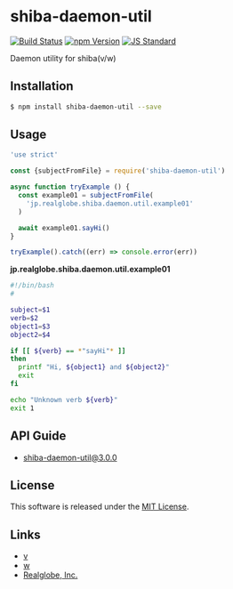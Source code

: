 shiba-daemon-util
==========

<!---
This file is generated by ape-tmpl. Do not update manually.
--->

<!-- Badge Start -->
<a name="badges"></a>

[![Build Status][bd_travis_shield_url]][bd_travis_url]
[![npm Version][bd_npm_shield_url]][bd_npm_url]
[![JS Standard][bd_standard_shield_url]][bd_standard_url]

[bd_repo_url]: https://github.com/realglobe-Inc/shiba-daemon-util
[bd_travis_url]: http://travis-ci.org/realglobe-Inc/shiba-daemon-util
[bd_travis_shield_url]: http://img.shields.io/travis/realglobe-Inc/shiba-daemon-util.svg?style=flat
[bd_travis_com_url]: http://travis-ci.com/realglobe-Inc/shiba-daemon-util
[bd_travis_com_shield_url]: https://api.travis-ci.com/realglobe-Inc/shiba-daemon-util.svg?token=
[bd_license_url]: https://github.com/realglobe-Inc/shiba-daemon-util/blob/master/LICENSE
[bd_codeclimate_url]: http://codeclimate.com/github/realglobe-Inc/shiba-daemon-util
[bd_codeclimate_shield_url]: http://img.shields.io/codeclimate/github/realglobe-Inc/shiba-daemon-util.svg?style=flat
[bd_codeclimate_coverage_shield_url]: http://img.shields.io/codeclimate/coverage/github/realglobe-Inc/shiba-daemon-util.svg?style=flat
[bd_gemnasium_url]: https://gemnasium.com/realglobe-Inc/shiba-daemon-util
[bd_gemnasium_shield_url]: https://gemnasium.com/realglobe-Inc/shiba-daemon-util.svg
[bd_npm_url]: http://www.npmjs.org/package/shiba-daemon-util
[bd_npm_shield_url]: http://img.shields.io/npm/v/shiba-daemon-util.svg?style=flat
[bd_standard_url]: http://standardjs.com/
[bd_standard_shield_url]: https://img.shields.io/badge/code%20style-standard-brightgreen.svg

<!-- Badge End -->


<!-- Description Start -->
<a name="description"></a>

Daemon utility for shiba(v/w)

<!-- Description End -->


<!-- Overview Start -->
<a name="overview"></a>



<!-- Overview End -->


<!-- Sections Start -->
<a name="sections"></a>

<!-- Section from "doc/guides/01.Installation.md.hbs" Start -->

<a name="section-doc-guides-01-installation-md"></a>

Installation
-----

```bash
$ npm install shiba-daemon-util --save
```


<!-- Section from "doc/guides/01.Installation.md.hbs" End -->

<!-- Section from "doc/guides/02.Usage.md.hbs" Start -->

<a name="section-doc-guides-02-usage-md"></a>

Usage
---------

```javascript
'use strict'

const {subjectFromFile} = require('shiba-daemon-util')

async function tryExample () {
  const example01 = subjectFromFile(
    'jp.realglobe.shiba.daemon.util.example01'
  )

  await example01.sayHi()
}

tryExample().catch((err) => console.error(err))

```


**jp.realglobe.shiba.daemon.util.example01**
```bash
#!/bin/bash
#

subject=$1
verb=$2
object1=$3
object2=$4

if [[ ${verb} == *"sayHi"* ]]
then
  printf "Hi, ${object1} and ${object2}"
  exit
fi

echo "Unknown verb ${verb}"
exit 1
```

<!-- Section from "doc/guides/02.Usage.md.hbs" End -->

<!-- Section from "doc/guides/10.API Guide.md.hbs" Start -->

<a name="section-doc-guides-10-a-p-i-guide-md"></a>

API Guide
-----

+ [shiba-daemon-util@3.0.0](./doc/api/api.md)


<!-- Section from "doc/guides/10.API Guide.md.hbs" End -->


<!-- Sections Start -->


<!-- LICENSE Start -->
<a name="license"></a>

License
-------
This software is released under the [MIT License](https://github.com/realglobe-Inc/shiba-daemon-util/blob/master/LICENSE).

<!-- LICENSE End -->


<!-- Links Start -->
<a name="links"></a>

Links
------

+ [v][v_url]
+ [w][w_url]
+ [Realglobe, Inc.][realglobe,_inc__url]

[v_url]: https://github.com/realglobe-Inc/v
[w_url]: https://github.com/realglobe-Inc/w
[realglobe,_inc__url]: http://realglobe.jp

<!-- Links End -->
